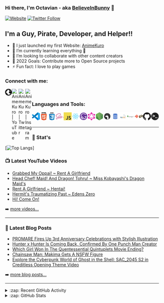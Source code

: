 ### Hi there, I'm Octavian - aka [BelieveInBunny][website] 👋 

[![Website](https://img.shields.io/badge/AnimeKuro.Org-UP-yellow?style=for-the-badge&logo=appveyor)](https://animekuro.org)
[![Twitter Follow](https://img.shields.io/twitter/follow/cRightsOrg?color=1DA1F2&logo=twitter&style=for-the-badge)](https://twitter.com/intent/follow?original_referer=https%3A%2F%2Fgithub.com%2FBelieveInBunny&screen_name=cRightsOrg)

## I'm a Guy, Pirate, Developer, and Helper!!

- 🔭 I just launched my first Website: [AnimeKuro](https://animekuro.org/)
- 🌱 I’m currently learning everything 🤣
- 👯 I’m looking to collaborate with other content creators
- 🥅 2022 Goals: Contribute more to Open Source projects
- ⚡ Fun fact: I love to play games

### Connect with me:

[<img align="left" alt="animekuro.org" width="22px" src="https://raw.githubusercontent.com/iconic/open-iconic/master/svg/globe.svg" />][website]
[<img align="left" alt="AnimeKuro | YouTube" width="22px" src="https://cdn.jsdelivr.net/npm/simple-icons@v3/icons/youtube.svg" />][youtube]
[<img align="left" alt="AnimeKuro | Twitter" width="22px" src="https://cdn.jsdelivr.net/npm/simple-icons@v3/icons/twitter.svg" />][twitter]
[<img align="left" alt="AnimeKuro | Instagram" width="22px" src="https://cdn.jsdelivr.net/npm/simple-icons@v3/icons/instagram.svg" />][instagram]

<br />

### Languages and Tools:

<img align="left" alt="Visual Studio Code" width="26px" src="https://raw.githubusercontent.com/github/explore/80688e429a7d4ef2fca1e82350fe8e3517d3494d/topics/visual-studio-code/visual-studio-code.png" />
<img align="left" alt="HTML5" width="26px" src="https://raw.githubusercontent.com/github/explore/80688e429a7d4ef2fca1e82350fe8e3517d3494d/topics/html/html.png" />
<img align="left" alt="CSS3" width="26px" src="https://raw.githubusercontent.com/github/explore/80688e429a7d4ef2fca1e82350fe8e3517d3494d/topics/css/css.png" />
<img align="left" alt="Sass" width="26px" src="https://raw.githubusercontent.com/github/explore/80688e429a7d4ef2fca1e82350fe8e3517d3494d/topics/sass/sass.png" />
<img align="left" alt="JavaScript" width="26px" src="https://raw.githubusercontent.com/github/explore/80688e429a7d4ef2fca1e82350fe8e3517d3494d/topics/javascript/javascript.png" />
<img align="left" alt="React" width="26px" src="https://raw.githubusercontent.com/github/explore/80688e429a7d4ef2fca1e82350fe8e3517d3494d/topics/react/react.png" />
<img align="left" alt="Gatsby" width="26px" src="https://raw.githubusercontent.com/github/explore/e94815998e4e0713912fed477a1f346ec04c3da2/topics/gatsby/gatsby.png" />
<img align="left" alt="GraphQL" width="26px" src="https://raw.githubusercontent.com/github/explore/80688e429a7d4ef2fca1e82350fe8e3517d3494d/topics/graphql/graphql.png" />
<img align="left" alt="Node.js" width="26px" src="https://raw.githubusercontent.com/github/explore/80688e429a7d4ef2fca1e82350fe8e3517d3494d/topics/nodejs/nodejs.png" />
<img align="left" alt="Deno" width="26px" src="https://raw.githubusercontent.com/github/explore/361e2821e2dea67711cde99c9c40ed357061cf27/topics/deno/deno.png" />
<img align="left" alt="SQL" width="26px" src="https://raw.githubusercontent.com/github/explore/80688e429a7d4ef2fca1e82350fe8e3517d3494d/topics/sql/sql.png" />
<img align="left" alt="MySQL" width="26px" src="https://raw.githubusercontent.com/github/explore/80688e429a7d4ef2fca1e82350fe8e3517d3494d/topics/mysql/mysql.png" />
<img align="left" alt="MongoDB" width="26px" src="https://raw.githubusercontent.com/github/explore/80688e429a7d4ef2fca1e82350fe8e3517d3494d/topics/mongodb/mongodb.png" />
<img align="left" alt="Git" width="26px" src="https://raw.githubusercontent.com/github/explore/80688e429a7d4ef2fca1e82350fe8e3517d3494d/topics/git/git.png" />
<img align="left" alt="GitHub" width="26px" src="https://raw.githubusercontent.com/github/explore/78df643247d429f6cc873026c0622819ad797942/topics/github/github.png" />
<img align="left" alt="Terminal" width="26px" src="https://raw.githubusercontent.com/github/explore/80688e429a7d4ef2fca1e82350fe8e3517d3494d/topics/terminal/terminal.png" />

<br />
<br />

---

### 🤖 Stat's
[![Top Langs](https://github-readme-stats.vercel.app/api/top-langs/?username=BelieveInBunny&layout=compact)]



### 📺 Latest YouTube Videos

<!-- YOUTUBE:START -->
- [Grabbed My Oppai! ~ Rent A Girlfriend](https://www.youtube.com/watch?v=kwKFxLMl6r4)
- [Head Chef! Maid! And Dragon! Tohru! ~ Miss Kobayashi&#39;s Dragon Maid&#39;s](https://www.youtube.com/watch?v=NmZYiRrpz_M)
- [Rent A Girlfriend ~ Hentai!](https://www.youtube.com/watch?v=Bwa0yviG_Ws)
- [Hermit&#39;s Traumatizing Past ~ Edens Zero](https://www.youtube.com/watch?v=hZUyhM-7e2E)
- [Hi! Come On!](https://www.youtube.com/watch?v=sUz1VyCWw2M)
<!-- YOUTUBE:END -->

➡️ [more videos...](https://www.youtube.com/c/AnimeSubNetwork)

---

### 📕 Latest Blog Posts

<!-- BLOG-POST-LIST:START -->
- [PROMARE Fires Up 3rd Anniversary Celebrations with Stylish Illustration](https://otakupal.com/promare-fires-up-3rd-anniversary-celebrations-with-stylish-illustration/)
- [Hunter x Hunter Is Coming Back, Confirmed By One Punch Man Creator](https://otakupal.com/hunter-x-hunter-is-coming-back-confirmed-by-one-punch-man-creator/)
- [Which Girl Won In The Quentessential Quintuplets Movie Ending?](https://otakupal.com/which-girl-won-in-the-quentessential-quintuplets-movie-ending/)
- [Chainsaw Man: Makima Gets A NSFW Figure](https://otakupal.com/chainsaw-man-makima-gets-a-nsfw-figure/)
- [Explore the Cyberpunk World of Ghost in the Shell: SAC_2045 S2 in Creditless Opening Theme Video](https://otakupal.com/explore-the-cyberpunk-world-of-ghost-in-the-shell-sac_2045-s2-in-creditless-opening-theme-video/)
<!-- BLOG-POST-LIST:END -->

➡️ [more blog posts...](https://otakupal.com)

---

<details>
  <summary>:zap: Recent GitHub Activity</summary>
  
<!--START_SECTION:activity-->
1. ❗️ Opened issue [#345](https://github.com/MatrixTM/MHDDoS/issues/345) in [MatrixTM/MHDDoS](https://github.com/MatrixTM/MHDDoS)
2. 🗣 Commented on [#342](https://github.com/MatrixTM/MHDDoS/issues/342) in [MatrixTM/MHDDoS](https://github.com/MatrixTM/MHDDoS)
3. ❗️ Opened issue [#407](https://github.com/jikan-me/jikan/issues/407) in [jikan-me/jikan](https://github.com/jikan-me/jikan)
4. ❗️ Opened issue [#5](https://github.com/scriptzteam/xBiT-Torrents-Magnets-Indexer/issues/5) in [scriptzteam/xBiT-Torrents-Magnets-Indexer](https://github.com/scriptzteam/xBiT-Torrents-Magnets-Indexer)
5. 🗣 Commented on [#47](https://github.com/torrust/torrust/issues/47) in [torrust/torrust](https://github.com/torrust/torrust)
<!--END_SECTION:activity-->

</details>

<details>
  <summary>:zap: GitHub Stats</summary>

![BelieveInBunny's GitHub stats](https://github-readme-stats.vercel.app/api?username=BelieveInBunny&show_icons=true&bg_color=DEG,2d2d2d,2d2d2d&title_color=Ffffff&text_color=Ffbb00&icon_color=Ffbb00)

</details>

[website]: https://animekuro.org
[twitter]: https://twitter.com/AnimeSubin
[youtube]: https://youtube.com/AnimeSubNetwork
[instagram]: https://instagram.com/officialanimesub
